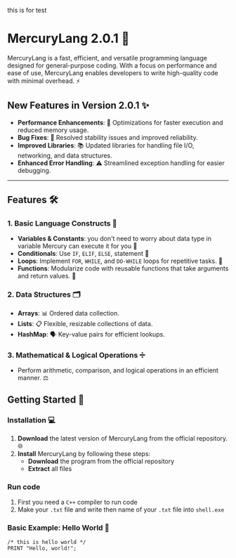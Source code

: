 this is for test

# MercuryLang 2.0.1 🚀

MercuryLang is a fast, efficient, and versatile programming language designed for general-purpose coding. With a focus on performance and ease of use, MercuryLang enables developers to write high-quality code with minimal overhead. ⚡

## New Features in Version 2.0.1 ✨

- **Performance Enhancements**: 🚀 Optimizations for faster execution and reduced memory usage.
- **Bug Fixes**: 🐞 Resolved stability issues and improved reliability.
- **Improved Libraries**: 📚 Updated libraries for handling file I/O, networking, and data structures.
- **Enhanced Error Handling**: ⚠️ Streamlined exception handling for easier debugging.

---

## Features 🛠️

### 1. **Basic Language Constructs** 📝
- **Variables & Constants**: you don't need to worry about data type in variable Mercury can execute it for you 🔑
- **Conditionals**: Use `IF`, `ELIF`, `ELSE`, statement 💭
- **Loops**: Implement `FOR`, `WHILE`, and `DO-WHILE` loops for repetitive tasks. 🔁
- **Functions**: Modularize code with reusable functions that take arguments and return values. 🔄

### 2. **Data Structures** 🗂️
- **Arrays**: 📊 Ordered data collection.
- **Lists**: 📋 Flexible, resizable collections of data.
- **HashMap**: 🗣️ Key-value pairs for efficient lookups.

### 3. **Mathematical & Logical Operations** ➗
- Perform arithmetic, comparison, and logical operations in an efficient manner. ⚖️

## Getting Started 🚀

### Installation 💻

1. **Download** the latest version of MercuryLang from the official repository. 🌐
2. **Install** MercuryLang by following these steps:
    - **Download** the program from the official repository
    - **Extract** all files

### Run code
1. First you need a `C++` compiler to run code
2. Make your `.txt` file and write then name of your `.txt` file into `shell.exe` 

### Basic Example: Hello World 👋

```mercury
/* this is hello world */
PRINT "Hello, world!";
